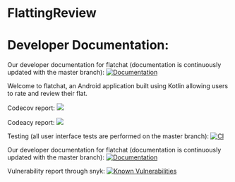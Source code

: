 # FlattingReview

# Developer Documentation:
Our developer documentation for flatchat (documentation is continuously updated with the master branch):
[![Documentation](https://github.com/FlatChat/FlattingReview/workflows/Documentation/badge.svg)](https://flatchat.github.io/FlattingReview/docs/app/index.html)

Welcome to flatchat, an Android application built using Kotlin allowing users to rate and review their flat.

Codecov report: 
<a href="https://codecov.io/gh/FlatChat/FlattingReview">
  <img src="https://codecov.io/gh/FlatChat/FlattingReview/branch/master/graph/badge.svg" />
</a>

Codeacy report: 
<a href="https://www.codacy.com/gh/FlatChat/FlattingReview?utm_source=github.com&amp;utm_medium=referral&amp;utm_content=FlatChat/FlattingReview&amp;utm_campaign=Badge_Grade"><img src="https://app.codacy.com/project/badge/Grade/0da3fde3c08d471ea7ff7d5dfb1cc38c"/></a>

Testing (all user interface tests are performed on the master branch): 
[![CI](https://github.com/FlatChat/FlattingReview/workflows/CI/badge.svg)](https://github.com/FlatChat/FlattingReview/actions)

Our developer documentation for flatchat (documentation is continuously updated with the master branch):
[![Documentation](https://github.com/FlatChat/FlattingReview/workflows/Documentation/badge.svg)](https://flatchat.github.io/FlattingReview/docs/app/index.html)

Vulnerability report through snyk:
<a href="https://snyk.io/test/github/FlatChat/FlattingReview?targetFile=app/build.gradle"><img src="https://snyk.io/test/github/FlatChat/FlattingReview/badge.svg?targetFile=app/build.gradle" alt="Known Vulnerabilities" data-canonical-src="https://snyk.io/test/github/FlatChat/FlattingReview?targetFile=app/build.gradle" style="max-width:100%;"></a>
